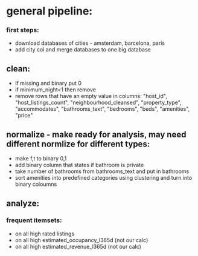 # general pipeline:
### first steps:
- download databases of cities - amsterdam, barcelona, paris
- add city col and merge databases to one big database

## clean:
- if missing and binary put 0
- if minimum_night<1 then remove
- remove rows that have an empty value in columns:
    "host_id",
    "host_listings_count",
    "neighbourhood_cleansed",
    "property_type",
    "accommodates",
    "bathrooms_text",
    "bedrooms",
    "beds",
    "amenities",
    "price"



## normalize - make ready for analysis, may need different normlize for different types:
- make f,t to binary 0,1
- add binary column that states if bathroom is private
- take number of bathrooms from bathrooms_text and put in bathrooms
- sort amenities into predefined categories using clustering and turn into binary coloumns



## analyze:

### frequent itemsets:
- on all high rated listings
- on all high estimated_occupancy_l365d (not our calc)
- on all high estimated_revenue_l365d (not our calc)





